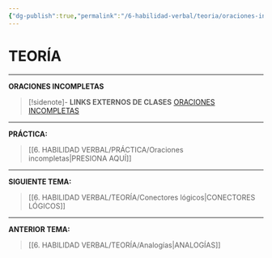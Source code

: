 ```yaml
---
{"dg-publish":true,"permalink":"/6-habilidad-verbal/teoria/oraciones-incompletas/","tags":["RV","Teoría","Incompleto"]}
---
```


# TEORÍA
---
**ORACIONES INCOMPLETAS** 

>[!sidenote]- **LINKS EXTERNOS DE CLASES** 
>[ORACIONES INCOMPLETAS](https://www.youtube.com/watch?v=i-CcpunvmZ4) 



---
**PRÁCTICA:** 
>[[6. HABILIDAD VERBAL/PRÁCTICA/Oraciones incompletas\|PRESIONA AQUÍ]]

---
**SIGUIENTE TEMA:** 
>[[6. HABILIDAD VERBAL/TEORÍA/Conectores lógicos\|CONECTORES LÓGICOS]]

---
**ANTERIOR TEMA:** 
>[[6. HABILIDAD VERBAL/TEORÍA/Analogías\|ANALOGÍAS]]


